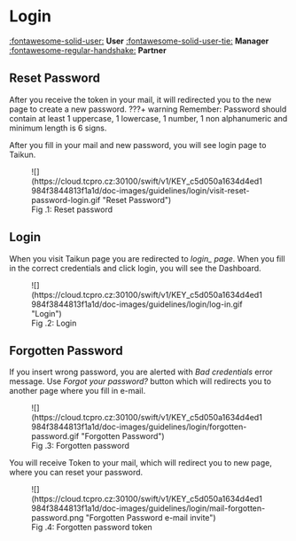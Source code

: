 # **Login**
[:fontawesome-solid-user:](../../user/login) **User**
[:fontawesome-solid-user-tie:](../../manager/login/) **Manager**
[:fontawesome-regular-handshake:](../../partner/login/) **Partner**

## **Reset Password**

After you receive the token in your mail, it will redirected you to the new page to create a new password.
???+ warning
    Remember: Password should contain at least 1 uppercase, 1 lowercase, 1 number, 1 non alphanumeric and minimum length is 6 signs.


After you fill in your mail and new password, you will see login page to Taikun.

<figure markdown>
  ![](https://cloud.tcpro.cz:30100/swift/v1/KEY_c5d050a1634d4ed1984f3844813f1a1d/doc-images/guidelines/login/visit-reset-password-login.gif "Reset Password")
  <figcaption>Fig .1: Reset password</figcaption>
</figure>

## **Login**

When you visit Taikun page you are redirected to *login_ page*. When you fill in the correct credentials and click login, you will see the Dashboard.

<figure markdown>
  ![](https://cloud.tcpro.cz:30100/swift/v1/KEY_c5d050a1634d4ed1984f3844813f1a1d/doc-images/guidelines/login/log-in.gif "Login")
  <figcaption>Fig .2: Login</figcaption>
</figure>

## **Forgotten Password**

If you insert wrong password, you are alerted with *Bad credentials* error message. Use *Forgot your password?* button which will redirects you to another page where you fill in e-mail.

<figure markdown>
  ![](https://cloud.tcpro.cz:30100/swift/v1/KEY_c5d050a1634d4ed1984f3844813f1a1d/doc-images/guidelines/login/forgotten-password.gif "Forgotten Password")
  <figcaption>Fig .3: Forgotten password</figcaption>
</figure>

You will receive Token to your mail, which will redirect you to new page, where you can reset your password.

<figure markdown>
  ![](https://cloud.tcpro.cz:30100/swift/v1/KEY_c5d050a1634d4ed1984f3844813f1a1d/doc-images/guidelines/login/mail-forgotten-password.png "Forgotten Password e-mail invite")
  <figcaption>Fig .4: Forgotten password token</figcaption>
</figure>
